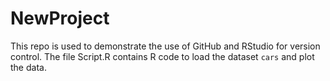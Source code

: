 # NewProject

This repo is used to demonstrate the use of GitHub and RStudio for version control. 
The file Script.R contains R code to load the dataset `cars` and plot the data.
